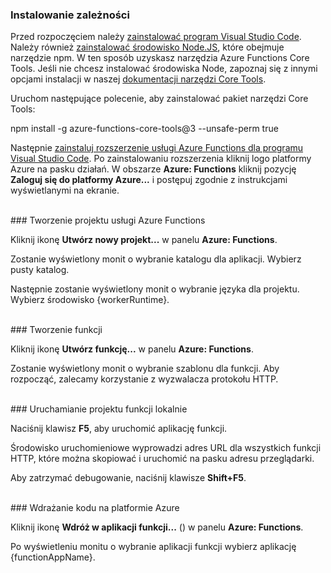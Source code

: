 ### <a name="install-dependencies"></a>Instalowanie zależności

Przed rozpoczęciem należy <a href="https://go.microsoft.com/fwlink/?linkid=2016593" target="_blank">zainstalować program Visual Studio Code</a>. Należy również <a href="https://go.microsoft.com/fwlink/?linkid=2016195" target="_blank">zainstalować środowisko Node.JS</a>, które obejmuje narzędzie npm. W ten sposób uzyskasz narzędzia Azure Functions Core Tools. Jeśli nie chcesz instalować środowiska Node, zapoznaj się z innymi opcjami instalacji w naszej <a href="https://go.microsoft.com/fwlink/?linkid=2016192" target="_blank">dokumentacji narzędzi Core Tools</a>.

Uruchom następujące polecenie, aby zainstalować pakiet narzędzi Core Tools:

<MarkdownHighlighter>npm install -g azure-functions-core-tools@3 --unsafe-perm true</MarkdownHighlighter>

Następnie <a href="https://go.microsoft.com/fwlink/?linkid=2016800" target="_blank">zainstaluj rozszerzenie usługi Azure Functions dla programu Visual Studio Code</a>. Po zainstalowaniu rozszerzenia kliknij logo platformy Azure na pasku działań. W obszarze **Azure: Functions** kliknij pozycję **Zaloguj się do platformy Azure...** i postępuj zgodnie z instrukcjami wyświetlanymi na ekranie.

<br/>
### <a name="create-an-azure-functions-project"></a>Tworzenie projektu usługi Azure Functions

Kliknij ikonę **Utwórz nowy projekt...** w panelu **Azure: Functions**.

Zostanie wyświetlony monit o wybranie katalogu dla aplikacji. Wybierz pusty katalog.

Następnie zostanie wyświetlony monit o wybranie języka dla projektu. Wybierz środowisko {workerRuntime}.

<br/>
### <a name="create-a-function"></a>Tworzenie funkcji

Kliknij ikonę **Utwórz funkcję...** w panelu **Azure: Functions**.

Zostanie wyświetlony monit o wybranie szablonu dla funkcji. Aby rozpocząć, zalecamy korzystanie z wyzwalacza protokołu HTTP.

<br/>
### <a name="run-your-function-project-locally"></a>Uruchamianie projektu funkcji lokalnie

Naciśnij klawisz **F5**, aby uruchomić aplikację funkcji.

Środowisko uruchomieniowe wyprowadzi adres URL dla wszystkich funkcji HTTP, które można skopiować i uruchomić na pasku adresu przeglądarki.

Aby zatrzymać debugowanie, naciśnij klawisze **Shift+F5**.

<br/>
### <a name="deploy-your-code-to-azure"></a>Wdrażanie kodu na platformie Azure

Kliknij ikonę **Wdróż w aplikacji funkcji...** (<ChevronUp/>) w panelu **Azure: Functions**.

Po wyświetleniu monitu o wybranie aplikacji funkcji wybierz aplikację {functionAppName}.
